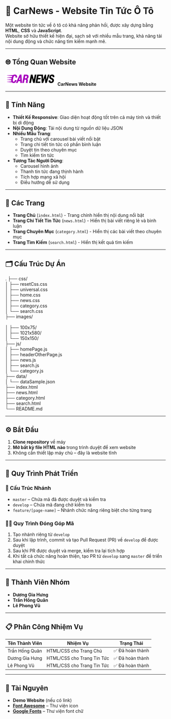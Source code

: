 # 📰 CarNews - Website Tin Tức Ô Tô

Một website tin tức về ô tô có khả năng phản hồi, được xây dựng bằng **HTML**, **CSS** và **JavaScript**.  
Website sở hữu thiết kế hiện đại, sạch sẽ với nhiều mẫu trang, khả năng tải nội dung động và chức năng tìm kiếm mạnh mẽ.

---

## 🌐 Tổng Quan Website

![Car News](./images/logo-final.webp)
**CarNews Website**

---

## 🚀 Tính Năng

- **Thiết Kế Responsive**: Giao diện hoạt động tốt trên cả máy tính và thiết bị di động
- **Nội Dung Động**: Tải nội dung từ nguồn dữ liệu JSON
- **Nhiều Mẫu Trang**:
  - Trang chủ với carousel bài viết nổi bật
  - Trang chi tiết tin tức có phần bình luận
  - Duyệt tin theo chuyên mục
  - Tìm kiếm tin tức
- **Tương Tác Người Dùng**:
  - Carousel hình ảnh
  - Thanh tin tức đang thịnh hành
  - Tích hợp mạng xã hội
  - Điều hướng dễ sử dụng

---

## 📄 Các Trang

- **Trang Chủ** (`index.html`) - Trang chính hiển thị nội dung nổi bật
- **Trang Chi Tiết Tin Tức** (`news.html`) - Hiển thị bài viết riêng lẻ và bình luận
- **Trang Chuyên Mục** (`category.html`) - Hiển thị các bài viết theo chuyên mục
- **Trang Tìm Kiếm** (`search.html`) - Hiển thị kết quả tìm kiếm

---

## 🗂️ Cấu Trúc Dự Án

.
├── css/<br>
│ ├── resetCss.css<br>
│ ├── universal.css<br>
│ ├── home.css<br>
│ ├── news.css<br>
│ ├── category.css<br>
│ └── search.css<br>
├── images/<br>  
│ ├── 100x75/ <br>
│ ├── 1021x580/ <br>
│ └── 150x150/ <br>
├── js/ <br>
│ ├── homePage.js <br>
│ ├── headerOtherPage.js <br>
│ ├── news.js <br>
│ ├── search.js <br>
│ └── category.js <br>
├── data/ <br>
│ └── dataSample.json <br>
├── index.html <br>
├── news.html <br>
├── category.html <br>
├── search.html <br>
└── README.md<br>

---

## ⚙️ Bắt Đầu

1. **Clone repository** về máy
2. **Mở bất kỳ file HTML nào** trong trình duyệt để xem website
3. Không cần thiết lập máy chủ – đây là website tĩnh

---

## 🔁 Quy Trình Phát Triển

### 📁 Cấu Trúc Nhánh

- `master` – Chứa mã đã được duyệt và kiểm tra
- `develop` – Chứa mã đang chờ kiểm tra
- `feature/[page-name]` – Nhánh chức năng riêng biệt cho từng trang

### 👨‍💻 Quy Trình Đóng Góp Mã

1. Tạo nhánh riêng từ `develop`
2. Sau khi lập trình, commit và tạo Pull Request (PR) về `develop` để được duyệt
3. Sau khi PR được duyệt và merge, kiểm tra lại tích hợp
4. Khi tất cả chức năng hoàn thiện, tạo PR từ `develop` sang `master` để triển khai chính thức

---

## 👥 Thành Viên Nhóm

- **Dương Gia Hưng**
- **Trần Hồng Quân**
- **Lê Phong Vũ**

---

## 📋 Phân Công Nhiệm Vụ

| Tên Thành Viên | Nhiệm Vụ                   | Trạng Thái       |
| -------------- | -------------------------- | ---------------- |
| Trần Hồng Quân | HTML/CSS cho Trang Chủ     | ✅ Đã hoàn thành |
| Dương Gia Hưng | HTML/CSS cho Trang Tin Tức | ✅ Đã hoàn thành |
| Lê Phong Vũ    | HTML/CSS cho Trang Tin Tức | ✅ Đã hoàn thành |

---

## 🔗 Tài Nguyên

- **Demo Website** (nếu có link)
- **[Font Awesome](https://fontawesome.com/)** – Thư viện icon
- **[Google Fonts](https://fonts.google.com/)** – Thư viện font chữ
